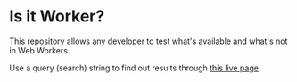 # Is it Worker?

This repository allows any developer to test what's available and what's not in Web Workers.

Use a query (search) string to find out results through [this live page](https://webreflection.github.io/is-it-worker/?self).
